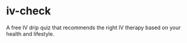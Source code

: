# iv-check
A free IV drip quiz that recommends the right IV therapy based on your health and lifestyle.
